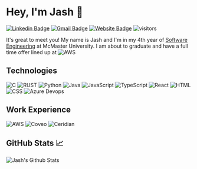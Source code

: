 # Hey, I'm Jash :wave: 

[![Linkedin Badge](https://img.shields.io/badge/-mehtaj8-blue?style=flat-square&logo=Linkedin&logoColor=white&link=https://www.linkedin.com/in/mehtaj8/)](https://www.linkedin.com/in/mehtaj8/)
[![Gmail Badge](https://img.shields.io/badge/-mehtaj8@mcmaster.ca-brown?style=flat&logo=Gmail&logoColor=white&link=mailto:mehtaj8@mcmaster.ca)](mailto:mehtaj8@mcmaster.ca)
[![Website Badge](https://img.shields.io/badge/-mehtaj8.github.io-blue?style=flat&logo=Bing&logoColor=white&link=https://mehtaj8.github.io/)](https://mehtaj8.github.io/)
![visitors](https://visitor-badge.laobi.icu/badge?page_id=mehtaj8.mehtaj8)


It's great to meet you! My name is Jash and I'm in my 4th year of [Software Engineering](https://academiccalendars.romcmaster.ca/preview_program.php?catoid=47&poid=24011) at McMaster University. I am about to graduate and have a full time offer lined up at ![AWS](https://img.shields.io/badge/-AWS-black?style=flat&logo=Amazon)

## Technologies

![C](https://img.shields.io/badge/-C/C++-white?style=flat&logo=C)
![RUST](https://img.shields.io/badge/-C/C++-orange?style=flat&logo=Rust)
![Python](https://img.shields.io/badge/-Python-black?style=flat&logo=Python)
![Java](https://img.shields.io/badge/-Java-red?style=flat&logo=Java&logoColor=red)
![JavaScript](https://img.shields.io/badge/-JavaScript-black?style=flat&logo=JavaScript)
![TypeScript](https://img.shields.io/badge/-TypeScript-black?style=flat&logo=TypeScript)
![React](https://img.shields.io/badge/-React-black?style=flat&logo=React)
![HTML](https://img.shields.io/badge/-HTML5-orange?style=flat&logo=HTML5&logoColor=white)
![CSS](https://img.shields.io/badge/-CSS3-purple?style=flat&logo=CSS3)
![Azure Devops](https://img.shields.io/badge/-Azure_Devops-blue?style=flat&logo=azureDevops)

## Work Experience

![AWS](https://img.shields.io/badge/-AWS-black?style=flat&logo=Amazon)
![Coveo](https://img.shields.io/badge/-Coveo-yellow?style=flat&logoColor=Blue)
![Ceridian](https://img.shields.io/badge/-Ceridian-blue?style=flat&logo=Ceridian)


## GitHub Stats :chart_with_upwards_trend:
![Jash's Github Stats](https://github-readme-stats.vercel.app/api?username=mehtaj8&show_icons=true&title_color=fff&icon_color=79ff97&text_color=9f9f9f&bg_color=151515)
